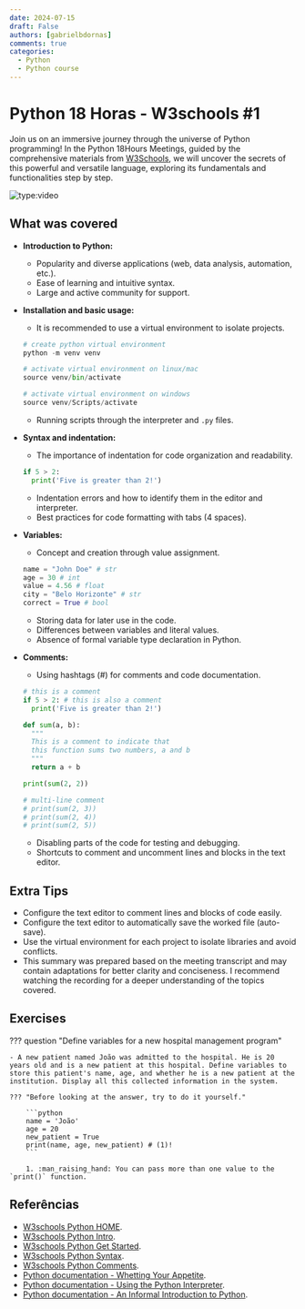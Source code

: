 ```yaml
---
date: 2024-07-15
draft: False
authors: [gabrielbdornas]
comments: true
categories:
  - Python
  - Python course
---
```


# Python 18 Horas - W3schools #1

Join us on an immersive journey through the universe of Python programming! In the Python 18Hours Meetings, guided by the comprehensive materials from [W3Schools](https://www.w3schools.com/python/default.asp), we will uncover the secrets of this powerful and versatile language, exploring its fundamentals and functionalities step by step.

<!-- more -->

![type:video](https://www.youtube.com/embed/duci2JOnFbw)

## What was covered

* **Introduction to Python:**

    * Popularity and diverse applications (web, data analysis, automation, etc.).
    * Ease of learning and intuitive syntax.
    * Large and active community for support.

* **Installation and basic usage:**

    * It is recommended to use a virtual environment to isolate projects.

    ```python
    # create python virtual environment
    python -m venv venv

    # activate virtual environment on linux/mac
    source venv/bin/activate

    # activate virtual environment on windows
    source venv/Scripts/activate
    ```

    * Running scripts through the interpreter and `.py` files.

* **Syntax and indentation:**

    * The importance of indentation for code organization and readability.

    ```python
    if 5 > 2:
      print('Five is greater than 2!')
    ```

    * Indentation errors and how to identify them in the editor and interpreter.
    * Best practices for code formatting with tabs (4 spaces).

* **Variables:**

    * Concept and creation through value assignment.

    ```python
    name = "John Doe" # str
    age = 30 # int
    value = 4.56 # float
    city = "Belo Horizonte" # str
    correct = True # bool
    ```

    * Storing data for later use in the code.
    * Differences between variables and literal values.
    * Absence of formal variable type declaration in Python.

* **Comments:**

    * Using hashtags (#) for comments and code documentation.

    ```python
    # this is a comment
    if 5 > 2: # this is also a comment
      print('Five is greater than 2!')

    def sum(a, b):
      """
      This is a comment to indicate that
      this function sums two numbers, a and b
      """
      return a + b

    print(sum(2, 2))

    # multi-line comment
    # print(sum(2, 3))
    # print(sum(2, 4))
    # print(sum(2, 5))
    ```

    * Disabling parts of the code for testing and debugging.
    * Shortcuts to comment and uncomment lines and blocks in the text editor.

## Extra Tips

* Configure the text editor to comment lines and blocks of code easily.
* Configure the text editor to automatically save the worked file (auto-save).
* Use the virtual environment for each project to isolate libraries and avoid conflicts.
* This summary was prepared based on the meeting transcript and may contain adaptations for better clarity and conciseness. I recommend watching the recording for a deeper understanding of the topics covered.

## Exercises

??? question "Define variables for a new hospital management program"

    - A new patient named João was admitted to the hospital. He is 20 years old and is a new patient at this hospital. Define variables to store this patient's name, age, and whether he is a new patient at the institution. Display all this collected information in the system.

    ??? "Before looking at the answer, try to do it yourself."

        ```python
        name = 'João'
        age = 20
        new_patient = True
        print(name, age, new_patient) # (1)!
        ```

        1. :man_raising_hand: You can pass more than one value to the `print()` function.

## Referências

- [W3schools Python HOME](https://www.w3schools.com/python/default.asp).
- [W3schools Python Intro](https://www.w3schools.com/python/python_intro.asp).
- [W3schools Python Get Started](https://www.w3schools.com/python/python_getstarted.asp).
- [W3schools Python Syntax](https://www.w3schools.com/python/python_syntax.asp).
- [W3schools Python Comments](https://www.w3schools.com/python/python_comments.asp).
- [Python documentation - Whetting Your Appetite](https://docs.python.org/3/tutorial/appetite.html).
- [Python documentation - Using the Python Interpreter](https://docs.python.org/3/tutorial/interpreter.html).
- [Python documentation - An Informal Introduction to Python](https://docs.python.org/3/tutorial/introduction.html).
